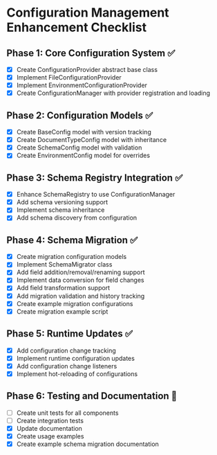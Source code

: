 # Configuration Management Enhancement Checklist

## Phase 1: Core Configuration System ✅
- [x] Create ConfigurationProvider abstract base class
- [x] Implement FileConfigurationProvider
- [x] Implement EnvironmentConfigurationProvider
- [x] Create ConfigurationManager with provider registration and loading

## Phase 2: Configuration Models ✅
- [x] Create BaseConfig model with version tracking
- [x] Create DocumentTypeConfig model with inheritance
- [x] Create SchemaConfig model with validation
- [x] Create EnvironmentConfig model for overrides

## Phase 3: Schema Registry Integration ✅
- [x] Enhance SchemaRegistry to use ConfigurationManager
- [x] Add schema versioning support
- [x] Implement schema inheritance
- [x] Add schema discovery from configuration

## Phase 4: Schema Migration ✅
- [x] Create migration configuration models
- [x] Implement SchemaMigrator class
- [x] Add field addition/removal/renaming support
- [x] Implement data conversion for field changes
- [x] Add field transformation support
- [x] Add migration validation and history tracking
- [x] Create example migration configurations
- [x] Create migration example script

## Phase 5: Runtime Updates ✅
- [x] Add configuration change tracking
- [x] Implement runtime configuration updates
- [x] Add configuration change listeners
- [x] Implement hot-reloading of configurations

## Phase 6: Testing and Documentation 🔄
- [ ] Create unit tests for all components
- [ ] Create integration tests
- [x] Update documentation
- [x] Create usage examples
- [x] Create example schema migration documentation
